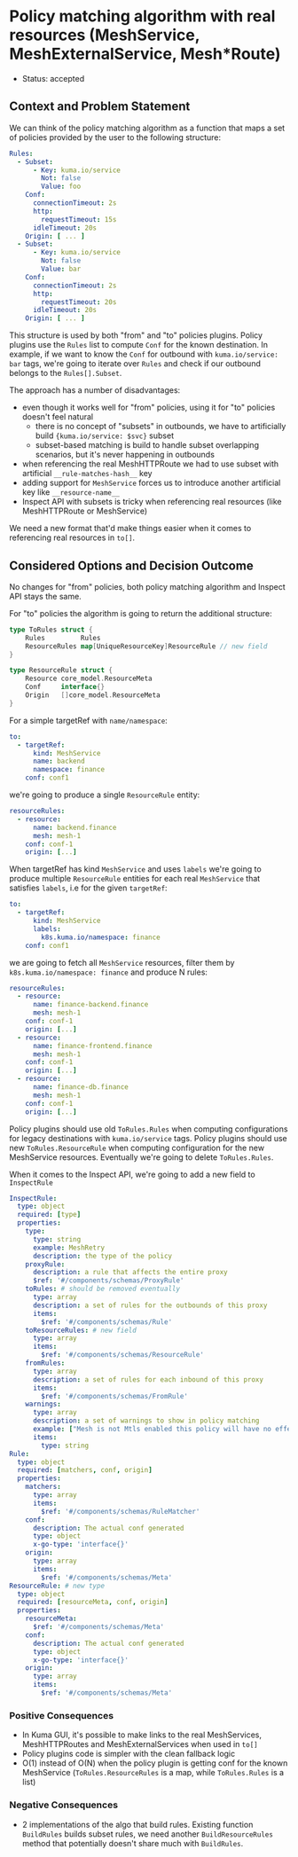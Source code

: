 # Policy matching algorithm with real resources (MeshService, MeshExternalService, Mesh*Route)

* Status: accepted

## Context and Problem Statement

We can think of the policy matching algorithm as a function
that maps a set of policies provided by the user to the following structure:

```yaml
Rules:
  - Subset:
      - Key: kuma.io/service
        Not: false
        Value: foo
    Conf:
      connectionTimeout: 2s
      http:
        requestTimeout: 15s
      idleTimeout: 20s
    Origin: [ ... ]
  - Subset:
      - Key: kuma.io/service
        Not: false
        Value: bar
    Conf:
      connectionTimeout: 2s
      http:
        requestTimeout: 20s
      idleTimeout: 20s
    Origin: [ ... ]
```

This structure is used by both "from" and "to" policies plugins.
Policy plugins use the `Rules` list to compute `Conf` for the known destination.
In example, if we want to know the `Conf` for outbound with `kuma.io/service: bar` tags,
we're going to iterate over `Rules` and check if our outbound belongs to the `Rules[].Subset`.

The approach has a number of disadvantages:

* even though it works well for "from" policies, using it for "to" policies doesn't feel natural
  * there is no concept of "subsets" in outbounds, we have to artificially build `{kuma.io/service: $svc}` subset
  * subset-based matching is build to handle subset overlapping scenarios, but it's never happening in outbounds
* when referencing the real MeshHTTPRoute we had to use subset with artificial `__rule-matches-hash__` key
* adding support for `MeshService` forces us to introduce another artificial key like `__resource-name__`
* Inspect API with subsets is tricky when referencing real resources (like MeshHTTPRoute or MeshService)

We need a new format that'd make things easier when it comes to referencing real resources in `to[]`.

## Considered Options and Decision Outcome

No changes for "from" policies, both policy matching algorithm and Inspect API stays the same.

For "to" policies the algorithm is going to return the additional structure:

```go
type ToRules struct {
    Rules         Rules 
    ResourceRules map[UniqueResourceKey]ResourceRule // new field
}

type ResourceRule struct {
    Resource core_model.ResourceMeta
    Conf     interface{}
    Origin   []core_model.ResourceMeta
}
```

For a simple targetRef with `name/namespace`:

```yaml
to:
  - targetRef:
      kind: MeshService
      name: backend
      namespace: finance
    conf: conf1
```

we're going to produce a single `ResourceRule` entity:

```yaml
resourceRules:
  - resource:
      name: backend.finance
      mesh: mesh-1
    conf: conf-1
    origin: [...]
```

When targetRef has kind `MeshService` and uses `labels` we're going to produce multiple `ResourceRule` entities
for each real `MeshService` that satisfies `labels`, i.e for the given `targetRef`:

```yaml
to:
  - targetRef:
      kind: MeshService
      labels:
        k8s.kuma.io/namespace: finance
    conf: conf1
```

we are going to fetch all `MeshService` resources, filter them by `k8s.kuma.io/namespace: finance` and produce N rules:

```yaml
resourceRules:
  - resource:
      name: finance-backend.finance
      mesh: mesh-1
    conf: conf-1
    origin: [...]
  - resource:
      name: finance-frontend.finance
      mesh: mesh-1
    conf: conf-1
    origin: [...]
  - resource:
      name: finance-db.finance
      mesh: mesh-1
    conf: conf-1
    origin: [...]
```

Policy plugins should use old `ToRules.Rules` when computing configurations for legacy destinations with `kuma.io/service` tags.
Policy plugins should use new `ToRules.ResourceRule` when computing configuration for the new MeshService resources.
Eventually we're going to delete `ToRules.Rules`.

When it comes to the Inspect API, we're going to add a new field to `InspectRule`

```yaml
InspectRule:
  type: object
  required: [type]
  properties:
    type:
      type: string
      example: MeshRetry
      description: the type of the policy
    proxyRule:
      description: a rule that affects the entire proxy
      $ref: '#/components/schemas/ProxyRule'
    toRules: # should be removed eventually
      type: array
      description: a set of rules for the outbounds of this proxy
      items:
        $ref: '#/components/schemas/Rule'
    toResourceRules: # new field
      type: array
      items:
        $ref: '#/components/schemas/ResourceRule'
    fromRules:
      type: array
      description: a set of rules for each inbound of this proxy
      items:
        $ref: '#/components/schemas/FromRule'
    warnings:
      type: array
      description: a set of warnings to show in policy matching
      example: ["Mesh is not Mtls enabled this policy will have no effect"]
      items:
        type: string
Rule:
  type: object
  required: [matchers, conf, origin]
  properties:
    matchers:
      type: array
      items:
        $ref: '#/components/schemas/RuleMatcher'
    conf:
      description: The actual conf generated
      type: object
      x-go-type: 'interface{}'
    origin:
      type: array
      items:
        $ref: '#/components/schemas/Meta'
ResourceRule: # new type
  type: object
  required: [resourceMeta, conf, origin]
  properties:
    resourceMeta:
      $ref: '#/components/schemas/Meta'
    conf:
      description: The actual conf generated
      type: object
      x-go-type: 'interface{}'
    origin:
      type: array
      items:
        $ref: '#/components/schemas/Meta'
```

### Positive Consequences

* In Kuma GUI, it's possible to make links to the real MeshServices, MeshHTTPRoutes and MeshExternalServices when used in `to[]`
* Policy plugins code is simpler with the clean fallback logic
* O(1) instead of O(N) when the policy plugin is getting conf for the known MeshService
  (`ToRules.ResourceRules` is a map, while `ToRules.Rules` is a list)

### Negative Consequences

* 2 implementations of the algo that build rules.
  Existing function `BuildRules` builds subset rules,
  we need another `BuildResourceRules` method that potentially doesn't share much with `BuildRules`.
